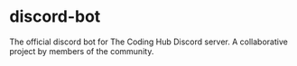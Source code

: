 # discord-bot
The official discord bot for The Coding Hub Discord server. A collaborative project by members of the community.
